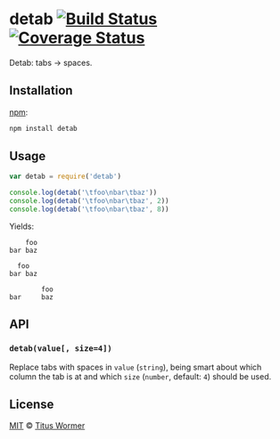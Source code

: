 # detab [![Build Status][travis-badge]][travis] [![Coverage Status][codecov-badge]][codecov]

Detab: tabs → spaces.

## Installation

[npm][]:

```bash
npm install detab
```

## Usage

```javascript
var detab = require('detab')

console.log(detab('\tfoo\nbar\tbaz'))
console.log(detab('\tfoo\nbar\tbaz', 2))
console.log(detab('\tfoo\nbar\tbaz', 8))
```

Yields:

```text
    foo
bar baz
```

```text
  foo
bar baz
```

```text
        foo
bar     baz
```

## API

### `detab(value[, size=4])`

Replace tabs with spaces in `value` (`string`), being smart about which
column the tab is at and which `size` (`number`, default: `4`) should be used.

## License

[MIT][license] © [Titus Wormer][author]

<!-- Definitions -->

[travis-badge]: https://img.shields.io/travis/wooorm/detab.svg

[travis]: https://travis-ci.org/wooorm/detab

[codecov-badge]: https://img.shields.io/codecov/c/github/wooorm/detab.svg

[codecov]: https://codecov.io/github/wooorm/detab

[npm]: https://docs.npmjs.com/cli/install

[license]: LICENSE

[author]: http://wooorm.com
